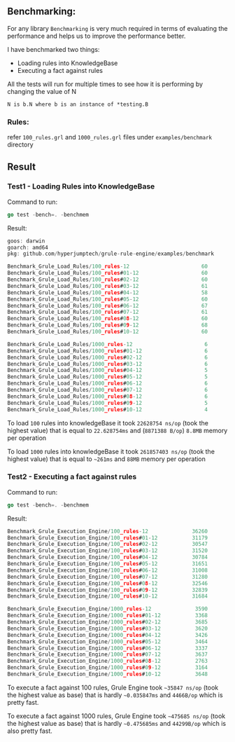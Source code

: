 Benchmarking:
--
For any library `Benchmarking` is very much required in terms of evaluating the performance and helps us to improve the performance better.

I have benchmarked two things:
* Loading rules into KnowledgeBase
* Executing a fact against rules

All the tests will run for multiple times to see how it is performing by changing the value of N 

`N is b.N where b is an instance of *testing.B`

### Rules:
refer `100_rules.grl` and `1000_rules.grl` files under `examples/benchmark` directory


Result 
-- 

### Test1 - Loading Rules into KnowledgeBase
Command to run: 
```go
go test -bench=. -benchmem
```

Result:
```go
goos: darwin
goarch: amd64
pkg: github.com/hyperjumptech/grule-rule-engine/examples/benchmark

Benchmark_Grule_Load_Rules/100_rules-12                       60          20968700 ns/op         8871574 B/op     216554 allocs/op
Benchmark_Grule_Load_Rules/100_rules#01-12                    60          20800060 ns/op         8871255 B/op     216552 allocs/op
Benchmark_Grule_Load_Rules/100_rules#02-12                    60          21284699 ns/op         8871410 B/op     216553 allocs/op
Benchmark_Grule_Load_Rules/100_rules#03-12                    61          20414968 ns/op         8871317 B/op     216552 allocs/op
Benchmark_Grule_Load_Rules/100_rules#04-12                    58          20618596 ns/op         8871612 B/op     216554 allocs/op
Benchmark_Grule_Load_Rules/100_rules#05-12                    60          21217303 ns/op         8871294 B/op     216552 allocs/op
Benchmark_Grule_Load_Rules/100_rules#06-12                    67          21312189 ns/op         8871592 B/op     216554 allocs/op
Benchmark_Grule_Load_Rules/100_rules#07-12                    61          20592475 ns/op         8871213 B/op     216552 allocs/op
Benchmark_Grule_Load_Rules/100_rules#08-12                    60          22628754 ns/op         8871388 B/op     216553 allocs/op
Benchmark_Grule_Load_Rules/100_rules#09-12                    68          21192157 ns/op         8871223 B/op     216552 allocs/op
Benchmark_Grule_Load_Rules/100_rules#10-12                    60          21242572 ns/op         8871226 B/op     216552 allocs/op

Benchmark_Grule_Load_Rules/1000_rules-12                       6         209761389 ns/op        88641262 B/op    2141287 allocs/op
Benchmark_Grule_Load_Rules/1000_rules#01-12                    6         204268674 ns/op        88644670 B/op    2141304 allocs/op
Benchmark_Grule_Load_Rules/1000_rules#02-12                    6         210895687 ns/op        88639476 B/op    2141278 allocs/op
Benchmark_Grule_Load_Rules/1000_rules#03-12                    6         214102248 ns/op        88642209 B/op    2141293 allocs/op
Benchmark_Grule_Load_Rules/1000_rules#04-12                    5         268977045 ns/op        88639793 B/op    2141279 allocs/op
Benchmark_Grule_Load_Rules/1000_rules#05-12                    5         211837045 ns/op        88641822 B/op    2141289 allocs/op
Benchmark_Grule_Load_Rules/1000_rules#06-12                    6         221863753 ns/op        88642209 B/op    2141293 allocs/op
Benchmark_Grule_Load_Rules/1000_rules#07-12                    6         223676073 ns/op        88643585 B/op    2141299 allocs/op
Benchmark_Grule_Load_Rules/1000_rules#08-12                    6         224317362 ns/op        88643070 B/op    2141297 allocs/op
Benchmark_Grule_Load_Rules/1000_rules#09-12                    5         241930711 ns/op        88641422 B/op    2141289 allocs/op
Benchmark_Grule_Load_Rules/1000_rules#10-12                    4         261857403 ns/op        88637592 B/op    2141269 allocs/op

```

To load `100` rules into knowledgeBase it took `22628754 ns/op` (took the highest value) that is equal to `22.628754ms` and (`8871388 B/op`) `8.8MB` memory per operation

To load `1000` rules into knowledgeBase it took `261857403 ns/op` (took the highest value) that is equal to `~261ms` and `88MB` memory per operation

### Test2 - Executing a fact against rules
Command to run: 
```go
go test -bench=. -benchmem
```

Result:
```go
Benchmark_Grule_Execution_Engine/100_rules-12              36260             33049 ns/op            4374 B/op         77 allocs/op
Benchmark_Grule_Execution_Engine/100_rules#01-12           31179             33153 ns/op            4428 B/op         78 allocs/op
Benchmark_Grule_Execution_Engine/100_rules#02-12           30547             34040 ns/op            4418 B/op         79 allocs/op
Benchmark_Grule_Execution_Engine/100_rules#03-12           31520             33168 ns/op            4417 B/op         78 allocs/op
Benchmark_Grule_Execution_Engine/100_rules#04-12           30784             34392 ns/op            4438 B/op         79 allocs/op
Benchmark_Grule_Execution_Engine/100_rules#05-12           31651             33713 ns/op            4368 B/op         78 allocs/op
Benchmark_Grule_Execution_Engine/100_rules#06-12           31008             33189 ns/op            4374 B/op         78 allocs/op
Benchmark_Grule_Execution_Engine/100_rules#07-12           31280             35847 ns/op            4466 B/op         78 allocs/op
Benchmark_Grule_Execution_Engine/100_rules#08-12           32546             34744 ns/op            4360 B/op         78 allocs/op
Benchmark_Grule_Execution_Engine/100_rules#09-12           32839             35002 ns/op            4471 B/op         78 allocs/op
Benchmark_Grule_Execution_Engine/100_rules#10-12           31684             32847 ns/op            4368 B/op         78 allocs/op

Benchmark_Grule_Execution_Engine/1000_rules-12              3590            339138 ns/op           43116 B/op        671 allocs/op
Benchmark_Grule_Execution_Engine/1000_rules#01-12           3368            318206 ns/op           44745 B/op        710 allocs/op
Benchmark_Grule_Execution_Engine/1000_rules#02-12           3685            314999 ns/op           42480 B/op        656 allocs/op
Benchmark_Grule_Execution_Engine/1000_rules#03-12           3620            332785 ns/op           42911 B/op        666 allocs/op
Benchmark_Grule_Execution_Engine/1000_rules#04-12           3426            475685 ns/op           44299 B/op        700 allocs/op
Benchmark_Grule_Execution_Engine/1000_rules#05-12           3464            383093 ns/op           44014 B/op        693 allocs/op
Benchmark_Grule_Execution_Engine/1000_rules#06-12           3337            326025 ns/op           44987 B/op        716 allocs/op
Benchmark_Grule_Execution_Engine/1000_rules#07-12           3637            324763 ns/op           42797 B/op        663 allocs/op
Benchmark_Grule_Execution_Engine/1000_rules#08-12           2763            366498 ns/op           50507 B/op        849 allocs/op
Benchmark_Grule_Execution_Engine/1000_rules#09-12           3164            421806 ns/op           46439 B/op        751 allocs/op
Benchmark_Grule_Execution_Engine/1000_rules#10-12           3648            323597 ns/op           42722 B/op        661 allocs/op


```

To execute a fact against 100 rules, Grule Engine took `~35847 ns/op` (took the highest value as base) that is hardly `~0.035847ms` and `4466B/op` which is pretty fast.

To execute a fact against 1000 rules, Grule Engine took `~475685 ns/op` (took the highest value as base) that is hardly `~0.475685ms` and `44299B/op` which is also pretty fast.


